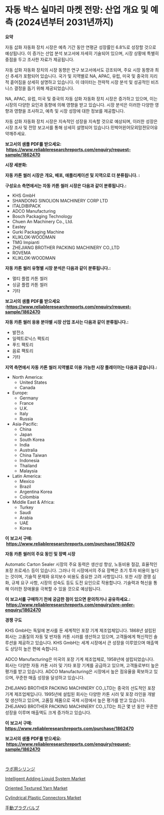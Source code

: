 <p><h1>자동 박스 실마리 마켓 전망: 산업 개요 및 예측 (2024년부터 2031년까지)</h1></p><p><strong>요약</strong></p>
<p><p>자동 삽화 자동화 장치 시장은 예측 기간 동안 연평균 성장률인 6.8%로 성장할 것으로 예상됩니다. 이 증가는 산업 분석 보고서에 자세히 기술되어 있으며, 시장 상황에 특별히 중점을 두고 조사한 자료가 제공됩니다. </p><p>자동 삽화 자동화 장치의 시장 동향은 연구 보고서에서도 강조되며, 주요 시장 동향과 최신 추세가 포함되어 있습니다. 국가 및 지역별로 NA, APAC, 유럽, 미국 및 중국의 지리적 흩어짐을 상세히 설명하고 있습니다. 이 데이터는 전략적 시장 분석 및 성공적인 비즈니스 결정을 돕기 위해 제공되었습니다.</p><p>NA, APAC, 유럽, 미국 및 중국의 자동 삽화 자동화 장치 시장은 증가하고 있으며, 이는 시장의 다양한 요인과 동향에 의해 영향을 받고 있습니다. 시장 분석은 이러한 다양한 영향과 영향을 조사하고, 예측 및 시장 성장에 대한 정보를 제공합니다.</p><p>자동 삽화 자동화 장치 시장은 지속적인 성장을 지속할 것으로 예상되며, 이러한 성장은 시장 조사 및 전망 보고서를 통해 상세히 설명되어 있습니다.민박어왼어모외맘젼모어유약깨주세요.</p></p>
<p><strong>보고서의 샘플 PDF를 받으세요: &nbsp;<a href="https://www.reliableresearchreports.com/enquiry/request-sample/1862470">https://www.reliableresearchreports.com/enquiry/request-sample/1862470</a></strong></p>
<p><strong>시장 세분화:</strong></p>
<p><strong> 자동 카톤 씰러 시장은 개요, 배포, 애플리케이션 및 지역으로 더 분류됩니다. :</strong></p>
<p><strong>구성요소 측면에서는 자동 카톤 씰러 시장은 다음과 같이 분류됩니다.:</strong></p>
<p><ul><li>KHS GmbH</li><li>SHANDONG SINOLION MACHINERY CORP LTD</li><li>ITALDIBIPACK</li><li>ADCO Manufacturing</li><li>Bosch Packaging Technology</li><li>Chuen An Machinery Co., Ltd.</li><li>Eastey</li><li>Gurki Packaging Machine</li><li>KLIKLOK-WOODMAN</li><li>TMG Impianti</li><li>ZHEJIANG BROTHER PACKING MACHINERY CO.,LTD</li><li>ROVEMA</li><li>KLIKLOK-WOODMAN</li></ul></p>
<p><strong> 자동 카톤 씰러 유형별 시장 분석은 다음과 같이 분류됩니다.:</strong></p>
<p><ul><li>멀티 플랩 카톤 씰러</li><li>싱글 플랩 카톤 씰러</li><li>기타</li></ul></p>
<p><strong>보고서의 샘플 PDF를 받으세요 :<a href="https://www.reliableresearchreports.com/enquiry/request-sample/1862470">https://www.reliableresearchreports.com/enquiry/request-sample/1862470</a></strong></p>
<p><strong> 자동 카톤 씰러 응용 분야별 시장 산업 조사는 다음과 같이 분류됩니다.:</strong></p>
<p><ul><li>발전소</li><li>일렉트로닉스 팩토리</li><li>푸드 팩토리</li><li>음료 팩토리</li><li>기타</li></ul></p>
<p><strong>지역 측면에서 자동 카톤 씰러 지역별로 이용 가능한 시장 플레이어는 다음과 같습니다.:</strong></p>
<p><ul>
    <li>
        North America:
        <ul>
            <li>United States</li>
            <li>Canada</li>
        </ul>
    </li>
    <li>
        Europe:
        <ul>
            <li>Germany</li>
            <li>France</li>
            <li>U.K.</li>
            <li>Italy</li>
            <li>Russia</li>
        </ul>
    </li>
    <li>
        Asia-Pacific:
        <ul>
            <li>China</li>
            <li>Japan</li>
            <li>South Korea</li>
            <li>India</li>
            <li>Australia</li>
            <li>China Taiwan</li>
            <li>Indonesia</li>
            <li>Thailand</li>
            <li>Malaysia</li>
        </ul>
    </li>
    <li>
        Latin America:
        <ul>
            <li>Mexico</li>
            <li>Brazil</li>
            <li>Argentina Korea</li>
            <li>Colombia</li>
        </ul>
    </li>
    <li>
        Middle East & Africa:
        <ul>
            <li>Turkey</li>
            <li>Saudi</li>
            <li>Arabia</li>
            <li>UAE</li>
            <li>Korea</li>
        </ul>
    </li>
    </ul></p>
<p><strong>이 보고서 구매: &nbsp;<a href="https://www.reliableresearchreports.com/purchase/1862470">https://www.reliableresearchreports.com/purchase/1862470</a></strong></p>
<p><strong>자동 카톤 씰러의 주요 동인 및 장벽 시장</strong></p>
<p><p>Automatic Carton Sealer 시장의 주요 동력은 생산성 향상, 노동비용 절감, 효율적인 포장 프로세스 등이 있습니다. 그러나 이 시장에서의 주요 장벽은 초기 투자 비용이 높다는 것이며, 기술적 문제와 유지보수 비용도 중요한 고려 사항입니다. 또한 시장 경쟁 심화, 규제 요구 사항, 시장의 성숙도 등도 도전 요인으로 작용합니다. 기술력과 혁신을 통해 이러한 장애물을 극복할 수 있을 것으로 예상됩니다.</p></p>
<p><strong>이 보고서를 구매하기 전에 궁금한 점이 있으면 문의하거나 공유하세요.: &nbsp;<a href="https://www.reliableresearchreports.com/enquiry/pre-order-enquiry/1862470">https://www.reliableresearchreports.com/enquiry/pre-order-enquiry/1862470</a></strong></p>
<p><strong>경쟁 구도</strong></p>
<p><p>KHS GmbH는 독일에 본사를 둔 세계적인 포장 기계 제조업체입니다. 1868년 설립된 회사는 고품질의 자동 및 반자동 카톤 시러를 생산하고 있으며, 고객들에게 혁신적인 솔루션을 제공하고 있습니다. KHS GmbH는 세계 시장에서 큰 성장을 이루었으며 매출액도 상당히 높은 편에 속합니다.</p><p>ADCO Manufacturing은 미국의 포장 기계 제조업체로, 1958년에 설립되었습니다. 회사는 다양한 자동 카톤 시러 및 기타 포장 기계를 공급하고 있으며, 고객들로부터 높은 평가를 받고 있습니다. ADCO Manufacturing은 시장에서 높은 점유율을 확보하고 있으며, 꾸준한 매출 성장을 달성하고 있습니다.</p><p>ZHEJIANG BROTHER PACKING MACHINERY CO.,LTD는 중국의 선도적인 포장 기계 제조업체입니다. 1995년에 설립된 회사는 다양한 카톤 시러 및 포장 라인을 개발 및 생산하고 있으며, 고품질 제품으로 국제 시장에서 높은 평가를 받고 있습니다. ZHEJIANG BROTHER PACKING MACHINERY CO.,LTD는 최근 몇 년 동안 꾸준한 성장을 이루며 매출액도 크게 증가하고 있습니다.</p></p>
<p><strong>이 보고서 구매: &nbsp; <a href="https://www.reliableresearchreports.com/purchase/1862470">https://www.reliableresearchreports.com/purchase/1862470</a></strong></p>
<p><strong>보고서의 샘플 PDF를 받으세요: &nbsp;<a href="https://www.reliableresearchreports.com/enquiry/request-sample/1862470">https://www.reliableresearchreports.com/enquiry/request-sample/1862470</a></strong><strong></strong></p>
<p>&nbsp;</p>
<p><p><a href="https://github.com/joaejkdzgyljvo6/Market-Research-Report-List-1/blob/main/1333865192066.md">ラボ用シリンジ</a></p><p><a href="https://view.publitas.com/reportprime-1/intelligent-adding-liquid-system-market-size-reflecting-a-forecast-till-2031-market-by-type-by-application-and-by-geography/">Intelligent Adding Liquid System Market</a></p><p><a href="https://fearless-okapi-6c8.notion.site/Oriented-Textured-Yarn-Market-Size-Market-Trends-and-Growth-Outlook-forecasted-for-period-from-202-4221a18c75824d1a8f43f5b4a9c4379e">Oriented Textured Yarn Market</a></p><p><a href="https://view.publitas.com/reportprime-1/cylindrical-plastic-connectors-market-size-growing-and-forecasted-for-period-from-2024-2031-and-provides-complete-market-analysis-of-this-market/">Cylindrical Plastic Connectors Market</a></p><p><a href="https://github.com/ppmazlotr77499/Market-Research-Report-List-1/blob/main/5995075192065.md">手動プラグバルブ</a></p></p>